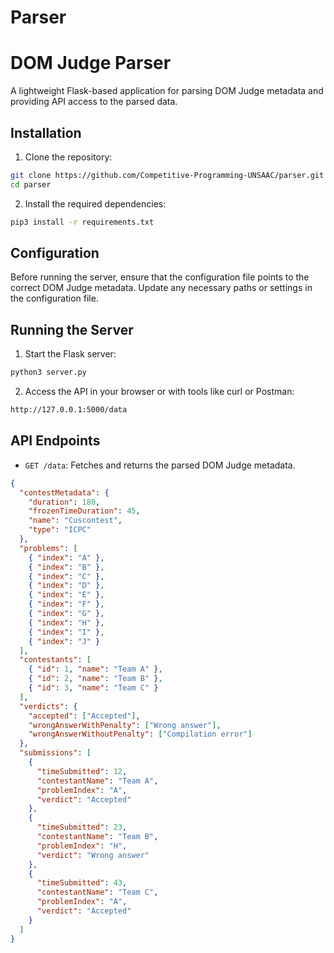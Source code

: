 # Parser

# DOM Judge Parser

A lightweight Flask-based application for parsing DOM Judge metadata and providing API access to the parsed data.

## Installation

1. Clone the repository:
```bash
git clone https://github.com/Competitive-Programming-UNSAAC/parser.git
cd parser
```

2. Install the required dependencies:
```bash
pip3 install -r requirements.txt
```

## Configuration

Before running the server, ensure that the configuration file points to the correct DOM Judge metadata. Update any necessary paths or settings in the configuration file.

## Running the Server

1. Start the Flask server:
```bash
python3 server.py
```

2. Access the API in your browser or with tools like curl or Postman:
```bash
http://127.0.0.1:5000/data
```

## API Endpoints

- `GET /data`: Fetches and returns the parsed DOM Judge metadata.

```json
{
  "contestMetadata": {
    "duration": 180,
    "frozenTimeDuration": 45,
    "name": "Cuscontest",
    "type": "ICPC"
  },
  "problems": [
    { "index": "A" },
    { "index": "B" },
    { "index": "C" },
    { "index": "D" },
    { "index": "E" },
    { "index": "F" },
    { "index": "G" },
    { "index": "H" },
    { "index": "I" },
    { "index": "J" }
  ],
  "contestants": [
    { "id": 1, "name": "Team A" },
    { "id": 2, "name": "Team B" },
    { "id": 3, "name": "Team C" }
  ],
  "verdicts": {
    "accepted": ["Accepted"],
    "wrongAnswerWithPenalty": ["Wrong answer"],
    "wrongAnswerWithoutPenalty": ["Compilation error"]
  },
  "submissions": [
    {
      "timeSubmitted": 12,
      "contestantName": "Team A",
      "problemIndex": "A",
      "verdict": "Accepted"
    },
    {
      "timeSubmitted": 23,
      "contestantName": "Team B",
      "problemIndex": "H",
      "verdict": "Wrong answer"
    },
    {
      "timeSubmitted": 43,
      "contestantName": "Team C",
      "problemIndex": "A",
      "verdict": "Accepted"
    }
  ]
}
```